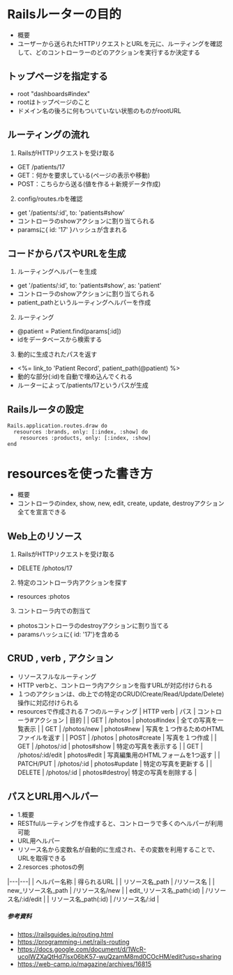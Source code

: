 # Railsルーターの目的
- 概要
 - ユーザーから送られたHTTPリクエストとURLを元に、ルーティングを確認して、どのコントローラーのどのアクションを実行するか決定する
## トップページを指定する
- root "dashboards#index"
 - rootはトップページのこと
 - ドメイン名の後ろに何もついていない状態のものがrootURL
## ルーティングの流れ
1. RailsがHTTPリクエストを受け取る
- GET /patients/17
 - GET：何かを要求している(ページの表示や移動)
 - POST：こちらから送る(値を作る＋新規データ作成)
2. config/routes.rbを確認
- get '/patients/:id', to: 'patients#show'
 - コントローラのshowアクションに割り当てられる
 - paramsに{ id: '17' }ハッシュが含まれる
## コードからパスやURLを生成
1. ルーティングヘルパーを生成
- get '/patients/:id', to: 'patients#show', as: 'patient'
 - コントローラのshowアクションに割り当てられる
 - patient_pathというルーティングヘルパーを作成
2. ルーティング
- @patient = Patient.find(params[:id])
 - idをデータベースから検索する
3. 動的に生成されたパスを返す
- <%= link_to 'Patient Record', patient_path(@patient) %>
 - 動的な部分(:id)を自動で埋め込んでくれる
 - ルーターによって/patients/17というパスが生成
## Railsルータの設定
```
Rails.application.routes.draw do
  resources :brands, only: [:index, :show] do
    resources :products, only: [:index, :show]
end
```
# resourcesを使った書き方
- 概要
 - コントローラのindex, show, new, edit, create, update, destroyアクション全てを宣言できる
## Web上のリソース
1. RailsがHTTPリクエストを受け取る
- DELETE /photos/17
2. 特定のコントローラ内アクションを探す
- resources :photos
3. コントローラ内での割当て
- photosコントローラのdestroyアクションに割り当てる
- paramsハッシュに{ id: '17'}を含める
## CRUD , verb , アクション
- リソースフルなルーティング
 - HTTP verbと、コントローラ内アクションを指すURLが対応付けられる
 - １つのアクションは、db上での特定のCRUD(Create/Read/Update/Delete)操作に対応付けられる
- resourcesで作成される７つのルーティング
| HTTP verb | パス | コントローラ#アクション | 目的 |
| GET | /photos | photos#index | 全ての写真を一覧表示 |
| GET | /photos/new | photos#new | 写真を１つ作るためのHTMLファイルを返す |
| POST | /photos | photos#create | 写真を１つ作成 |
| GET | /photos/:id | photos#show | 特定の写真を表示する |
| GET | /photos/:id/edit | photos#edit | 写真編集用のHTMLフォームを1つ返す |
| PATCH/PUT | /photos/:id | photos#update | 特定の写真を更新する |
| DELETE | /photos/:id | photos#destroy| 特定の写真を削除する |
## パスとURL用ヘルパー
- 1.概要
 - RESTfulルーティングを作成すると、コントローラで多くのヘルパーが利用可能
 - URL用ヘルパー
  - リソース名から変数名が自動的に生成され、その変数を利用することで、URLを取得できる
- 2.resorces :photosの例

|---|---|
| ヘルパー名称 | 得られるURL |
| リソース名_path | /リソース名 |
| new_リソース名_path | /リソース名/new |
| edit_リソース名_path(:id) | /リソース名/:id/edit |
| リソース名_path(:id) | /リソース名/:id |



##### 参考資料
- https://railsguides.jp/routing.html
- https://programming-i.net/rails-routing
- https://docs.google.com/document/d/1WcR-ucolWZXaQtHd7lsx06bK57-wuQzamM8md0COcHM/edit?usp=sharing
- https://web-camp.io/magazine/archives/16815

